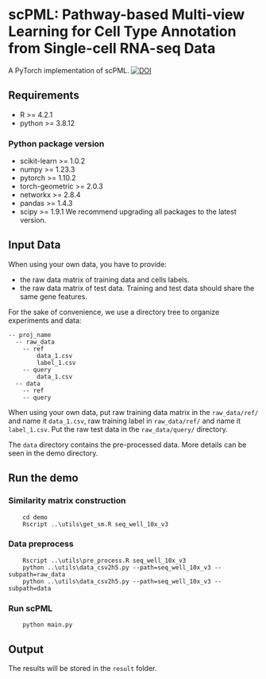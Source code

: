# scPML: Pathway-based Multi-view Learning for Cell Type Annotation from Single-cell RNA-seq Data
A PyTorch implementation of scPML.
[![DOI](https://zenodo.org/badge/446746824.svg)](https://zenodo.org/doi/10.5281/zenodo.10155115)

## Requirements
* R >= 4.2.1
* python >= 3.8.12
### Python package version
* scikit-learn >= 1.0.2
* numpy >= 1.23.3
* pytorch >= 1.10.2
* torch-geometric >= 2.0.3
* networkx >= 2.8.4
* pandas >= 1.4.3
* scipy >= 1.9.1
We recommend upgrading all packages to the latest version.


## Input Data
When using your own data, you have to provide:
* the raw data matrix of training data and cells labels.
* the raw data matrix of test data.
Training and test data should share the same gene features.

For the sake of convenience, we use a directory tree to organize experiments and data:
```
-- proj_name
  -- raw_data
    -- ref
        data_1.csv
        label_1.csv
    -- query
        data_1.csv
  -- data
    -- ref
    -- query       
```
When using your own data, put raw training data matrix in the `raw_data/ref/` and name it `data_1.csv`, raw training label in `raw_data/ref/` and name 
it `label_1.csv`. Put the raw test data in the `raw_data/query/` directory.

The `data` directory contains the pre-processed data. More details can be seen in the demo directory.

## Run the demo

### Similarity matrix construction
```
    cd demo
    Rscript ..\utils\get_sm.R seq_well_10x_v3    
```
### Data preprocess
```        
    Rscript ..\utils\pre_process.R seq_well_10x_v3
    python ..\utils\data_csv2h5.py --path=seq_well_10x_v3 --subpath=raw_data
    python ..\utils\data_csv2h5.py --path=seq_well_10x_v3 --subpath=data    
```
### Run scPML
```
    python main.py
```

## Output
The results will be stored in the `result` folder.






